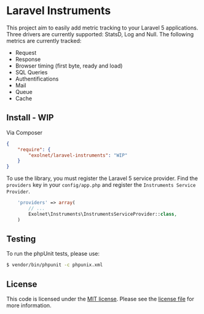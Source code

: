 # Laravel Instruments

This project aim to easily add metric tracking to your Laravel 5 applications. Three drivers are currently supported: StatsD, Log and Null. The following metrics are currently tracked:

* Request
* Response
* Browser timing (first byte, ready and load)
* SQL Queries
* Authentifications
* Mail
* Queue
* Cache

## Install - WIP

Via Composer

```json
{
    "require": {
        "exolnet/laravel-instruments": "WIP"
    }
}
```

To use the library, you must register the Laravel 5 service provider. Find the `providers` key in your `config/app.php` and register the `Instruments Service Provider`.

```php
    'providers' => array(
        // ...
        Exolnet\Instruments\InstrumentsServiceProvider::class,
    )
```

## Testing

To run the phpUnit tests, please use:

``` bash
$ vendor/bin/phpunit -c phpunix.xml
```

## License

This code is licensed under the [MIT license](http://choosealicense.com/licenses/mit/). Please see the [license file](LICENSE) for more information.

